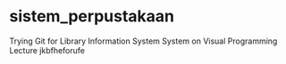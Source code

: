 # sistem_perpustakaan
Trying Git for Library Information System System on Visual Programming Lecture
jkbfheforufe

